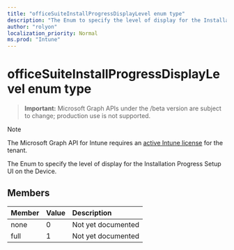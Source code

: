 ```yaml
---
title: "officeSuiteInstallProgressDisplayLevel enum type"
description: "The Enum to specify the level of display for the Installation Progress Setup UI on the Device."
author: "rolyon"
localization_priority: Normal
ms.prod: "Intune"
---
```


# officeSuiteInstallProgressDisplayLevel enum type

> **Important:** Microsoft Graph APIs under the /beta version are subject to change; production use is not supported.

> [!NOTE]
> The Microsoft Graph API for Intune requires an [active Intune license](https://go.microsoft.com/fwlink/?linkid=839381) for the tenant.

The Enum to specify the level of display for the Installation Progress Setup UI on the Device.

## Members
|Member|Value|Description|
|:---|:---|:---|
|none|0|Not yet documented|
|full|1|Not yet documented|





